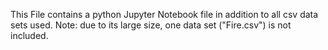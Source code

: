 This File contains a python Jupyter Notebook file in addition to all csv data sets used.
Note: due to its large size, one data set ("Fire.csv") is not included. 
